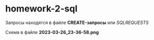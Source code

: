 # homework-2-sql

Запросы находятся в файлe **CREATE-запросы** или *SQLREQUESTS* 

Схема в файле **2023-03-26_23-36-58.png**
